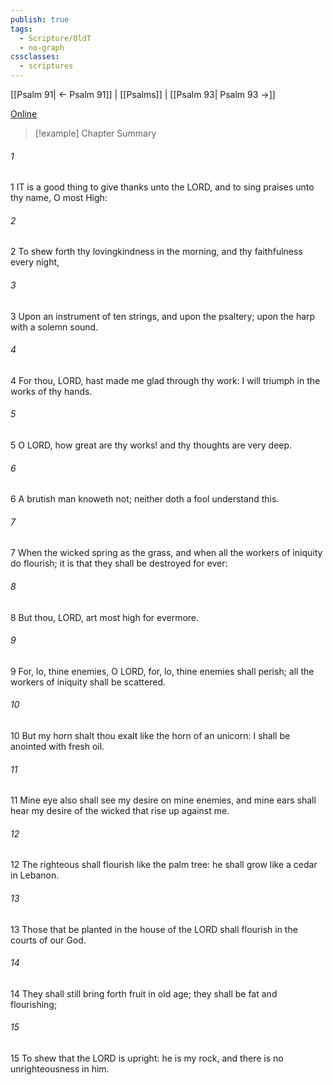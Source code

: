 ```yaml
---
publish: true
tags:
  - Scripture/OldT
  - no-graph
cssclasses:
  - scriptures
---
```

[[Psalm 91| ← Psalm 91]] | [[Psalms]] | [[Psalm 93| Psalm 93 →]]

[Online](https://churchofjesuschrist.org/study/scriptures/ot/ps/92?lang=eng)

>[!example] Chapter Summary
>
###### 1
1 IT is a good thing to give thanks unto the LORD, and to sing praises unto thy name, O most High:
###### 2
2 To shew forth thy lovingkindness in the morning, and thy faithfulness every night,
###### 3
3 Upon an instrument of ten strings, and upon the psaltery; upon the harp with a solemn sound.
###### 4
4 For thou, LORD, hast made me glad through thy work: I will triumph in the works of thy hands.
###### 5
5 O LORD, how great are thy works!  and thy thoughts are very deep.
###### 6
6 A brutish man knoweth not; neither doth a fool understand this.
###### 7
7 When the wicked spring as the grass, and when all the workers of iniquity do flourish; it is that they shall be destroyed for ever:
###### 8
8 But thou, LORD, art most high for evermore.
###### 9
9 For, lo, thine enemies, O LORD, for, lo, thine enemies shall perish; all the workers of iniquity shall be scattered.
###### 10
10 But my horn shalt thou exalt like the horn of an unicorn: I shall be anointed with fresh oil.
###### 11
11 Mine eye also shall see my desire on mine enemies, and mine ears shall hear my desire of the wicked that rise up against me.
###### 12
12 The righteous shall flourish like the palm tree: he shall grow like a cedar in Lebanon.
###### 13
13 Those that be planted in the house of the LORD shall flourish in the courts of our God.
###### 14
14 They shall still bring forth fruit in old age; they shall be fat and flourishing;
###### 15
15 To shew that the LORD is upright: he is my rock, and there is no unrighteousness in him.



